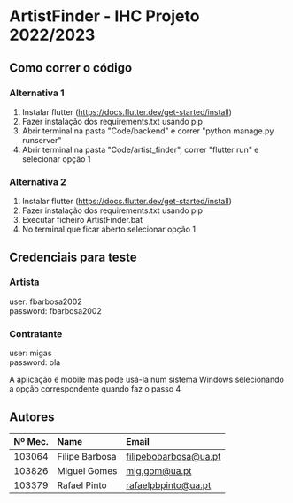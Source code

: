 # ArtistFinder - IHC Projeto 2022/2023

## Como correr o código
### Alternativa 1
1. Instalar flutter (https://docs.flutter.dev/get-started/install)  
2. Fazer instalação dos requirements.txt usando pip  
3. Abrir terminal na pasta "Code/backend" e correr "python manage.py runserver"  
4. Abrir terminal na pasta "Code/artist_finder", correr "flutter run" e selecionar opção 1
### Alternativa 2
1. Instalar flutter (https://docs.flutter.dev/get-started/install)  
2. Fazer instalação dos requirements.txt usando pip
3. Executar ficheiro ArtistFinder.bat
4. No terminal que ficar aberto selecionar opção 1  

## Credenciais para teste
### Artista
user: fbarbosa2002  
password: fbarbosa2002  
### Contratante
user: migas  
password: ola  

A aplicação é mobile mas pode usá-la num sistema Windows selecionando a opção correspondente quando faz o passo 4  

## Autores

| Nº Mec.   | Name              | Email                   |
| :---      | :---              | :---                    |
| 103064    | Filipe Barbosa    | filipebobarbosa@ua.pt   |
| 103826    | Miguel Gomes      | mig.gom@ua.pt           |
| 103379    | Rafael Pinto      | rafaelpbpinto@ua.pt     |

